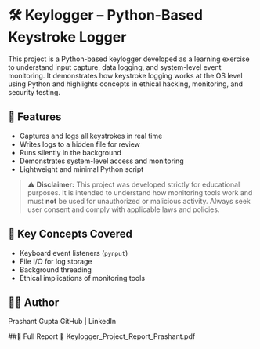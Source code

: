 # 🛠️ Keylogger – Python-Based Keystroke Logger

This project is a Python-based keylogger developed as a learning exercise to understand input capture, data logging, and system-level event monitoring. It demonstrates how keystroke logging works at the OS level using Python and highlights concepts in ethical hacking, monitoring, and security testing.

## 📌 Features

- Captures and logs all keystrokes in real time
- Writes logs to a hidden file for review
- Runs silently in the background
- Demonstrates system-level access and monitoring
- Lightweight and minimal Python script

> ⚠️ **Disclaimer:** This project was developed strictly for educational purposes. It is intended to understand how monitoring tools work and must **not** be used for unauthorized or malicious activity. Always seek user consent and comply with applicable laws and policies.

## 🧠 Key Concepts Covered

- Keyboard event listeners (`pynput`)
- File I/O for log storage
- Background threading
- Ethical implications of monitoring tools


## 🧑‍💻 Author
Prashant Gupta
GitHub | LinkedIn

##📄 Full Report
📘 Keylogger_Project_Report_Prashant.pdf

